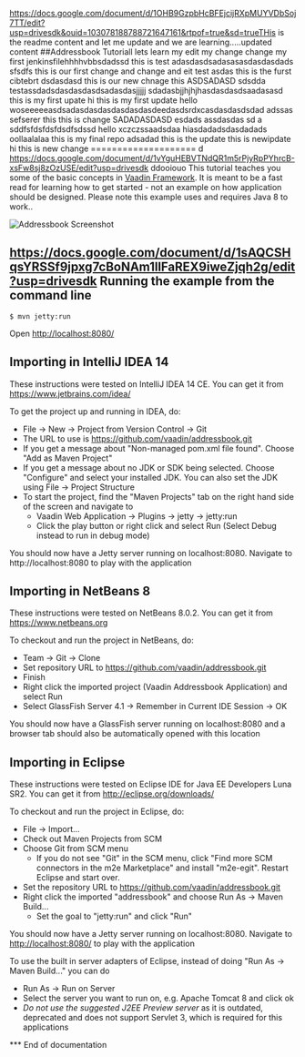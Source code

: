 https://docs.google.com/document/d/1OHB9GzpbHcBFEjcijRXpMUYVDbSoj7TT/edit?usp=drivesdk&ouid=103078188788721647161&rtpof=true&sd=trueTHis is the readme content and let me update and we are learning.....updated content
##Addressbook Tutoriall lets learn my edit my change change my first jenkinsfilehhhhvbbsdadssd
this is test adasdasdsadasasasdasdasdads sfsdfs
this is our first change and change and eit test asdas this is the furst cibtebrt dsdasdasd
this is our new chnage this ASDSADASD sdsdda
testassdadsdasdasdasdsadasdasjjjjj sdadasbjjhjhjhasdasdasdsaadasasd
this is my first upate hi this is my first update  hello woseeeeeasdsadasdasdasdasdasdasdeedasdsrdxcasdasdasdsdad adssas
  sefserer
this this is change  SADADASDASD  esdads assdasdas sd a sddfsfdsfdsfdsdfsdssd
hello xczczssaadsdaa
hiasdadadsdasdadads
oollaalalaa
this is my final repo adsadad
this is the update
this is newipdate
hi this is new change
==================== d
https://docs.google.com/document/d/1vYguHEBVTNdQR1m5rPjyRpPYhrcB-xsFw8sj8zOzUSE/edit?usp=drivesdk
ddooiouo
This tutorial teaches you some of the basic concepts in [Vaadin Framework](https://vaadin.com). It is meant to be
a fast read for learning how to get started - not an example on how application should be
designed. Please note this example uses and requires Java 8 to work..

![Addressbook Screenshot](addressbook_screenshot.png "Addressbook Screenshot")

https://docs.google.com/document/d/1sAQCSHqsYRSSf9jpxg7cBoNAm1llFaREX9iweZjqh2g/edit?usp=drivesdk
Running the example from the command line
-------------------
```
$ mvn jetty:run
```

Open [http://localhost:8080/](http://localhost:8080/)


Importing in IntelliJ IDEA 14
--------------------
These instructions were tested on IntelliJ IDEA 14 CE. You can get it from https://www.jetbrains.com/idea/

To get the project up and running in IDEA, do:
- File -> New -> Project from Version Control -> Git
- The URL to use is https://github.com/vaadin/addressbook.git
- If you get a message about "Non-managed pom.xml file found". Choose "Add as Maven Project"
- If you get a message about no JDK or SDK being selected. Choose "Configure" and select your installed JDK. You can also set the JDK using File -> Project Structure
- To start the project, find the "Maven Projects" tab on the right hand side of the screen and navigate to
  - Vaadin Web Application -> Plugins -> jetty -> jetty:run
  - Click the play button or right click and select Run (Select Debug instead to run in debug mode)

You should now have a Jetty server running on localhost:8080. Navigate to http://localhost:8080 to play with the application

Importing in NetBeans 8
--------------------
These instructions were tested on NetBeans 8.0.2. You can get it from https://www.netbeans.org

To checkout and run the project in NetBeans, do:
- Team -> Git -> Clone
- Set repository URL to https://github.com/vaadin/addressbook.git
- Finish
- Right click the imported project (Vaadin Addressbook Application) and select Run
- Select GlassFish Server 4.1 -> Remember in Current IDE Session -> OK

You should now have a GlassFish server running on localhost:8080 and a browser tab should also be automatically opened with this location

Importing in Eclipse
--------------------
These instructions were tested on Eclipse IDE for Java EE Developers Luna SR2. You can get it from http://eclipse.org/downloads/

To checkout and run the project in Eclipse, do:
- File -> Import...
- Check out Maven Projects from SCM
- Choose Git from SCM menu
  - If you do not see "Git" in the SCM menu, click "Find more SCM connectors in the m2e Marketplace" and install "m2e-egit". Restart Eclipse and start over.
- Set the repository URL to https://github.com/vaadin/addressbook.git
- Right click the imported "addressbook" and choose Run As -> Maven Build...
  - Set the goal to "jetty:run" and click "Run"

You should now have a Jetty server running on localhost:8080. Navigate to [http://localhost:8080/](http://localhost:8080/) to play with the application

To use the built in server adapters of Eclipse, instead of doing "Run As -> Maven Build..." you can do
- Run As -> Run on Server
- Select the server you want to run on, e.g. Apache Tomcat 8 and click ok
- *Do not use the suggested J2EE Preview server* as it is outdated, deprecated and does not support Servlet 3, which is required for this applications

*** End of documentation
